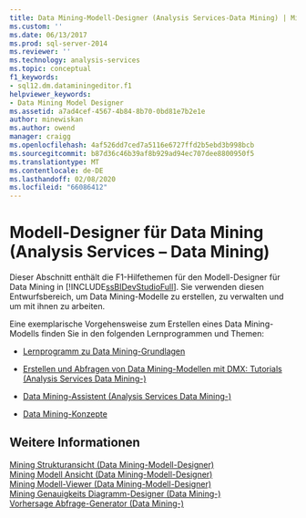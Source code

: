 ```yaml
---
title: Data Mining-Modell-Designer (Analysis Services-Data Mining) | Microsoft-Dokumentation
ms.custom: ''
ms.date: 06/13/2017
ms.prod: sql-server-2014
ms.reviewer: ''
ms.technology: analysis-services
ms.topic: conceptual
f1_keywords:
- sql12.dm.dataminingeditor.f1
helpviewer_keywords:
- Data Mining Model Designer
ms.assetid: a7ad4cef-4567-4b84-8b70-0bd81e7b2e1e
author: minewiskan
ms.author: owend
manager: craigg
ms.openlocfilehash: 4af526dd7ced7a5116e6727ffd2b5ebd3b998bcb
ms.sourcegitcommit: b87d36c46b39af8b929ad94ec707dee8800950f5
ms.translationtype: MT
ms.contentlocale: de-DE
ms.lasthandoff: 02/08/2020
ms.locfileid: "66086412"
---
```

# <a name="data-mining-model-designer-analysis-services---data-mining"></a>Modell-Designer für Data Mining (Analysis Services &ndash; Data Mining)
  Dieser Abschnitt enthält die F1-Hilfethemen für den Modell-Designer für Data Mining in [!INCLUDE[ssBIDevStudioFull](../includes/ssbidevstudiofull-md.md)]. Sie verwenden diesen Entwurfsbereich, um Data Mining-Modelle zu erstellen, zu verwalten und um mit ihnen zu arbeiten.  
  
 Eine exemplarische Vorgehensweise zum Erstellen eines Data Mining-Modells finden Sie in den folgenden Lernprogrammen und Themen:  
  
-   [Lernprogramm zu Data Mining-Grundlagen](../../2014/tutorials/basic-data-mining-tutorial.md)  
  
-   [Erstellen und Abfragen von Data Mining-Modellen mit DMX: Tutorials &#40;Analysis Services Data Mining-&#41;](../../2014/tutorials/create-query-data-mining-models-dmx-tutorials.md)  
  
-   [Data Mining-Assistent &#40;Analysis Services Data Mining-&#41;](data-mining/data-mining-wizard-analysis-services-data-mining.md)  
  
-   [Data Mining-Konzepte](data-mining/data-mining-concepts.md)  
  
## <a name="see-also"></a>Weitere Informationen  
 [Mining Strukturansicht &#40;Data Mining-Modell-Designer&#41;](mining-structure-view-data-mining-model-designer.md)   
 [Mining Modell Ansicht &#40;Data Mining-Modell-Designer&#41;](mining-models-view-data-mining-model-designer.md)   
 [Mining Modell-Viewer &#40;Data Mining-Modell-Designer&#41;](mining-model-viewers-data-mining-model-designer.md)   
 [Mining Genauigkeits Diagramm-Designer &#40;Data Mining-&#41;](mining-accuracy-chart-designer-data-mining.md)   
 [Vorhersage Abfrage-Generator &#40;Data Mining-&#41;](prediction-query-builder-data-mining.md)  
  
  
